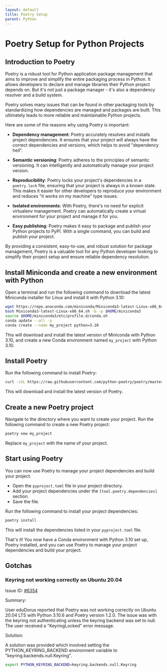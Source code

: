 ```yaml
---
layout: default
title: Poetry Setup
parent: Python
---
```


# Poetry Setup for Python Projects

## Introduction to Poetry

Poetry is a robust tool for Python application package management that aims to improve and simplify the entire packaging process in Python. It allows developers to declare and manage libraries their Python project depends on. But it's not just a package manager - it's also a dependency resolver and a build system.

Poetry solves many issues that can be found in other packaging tools by standardizing how dependencies are managed and packages are built. This ultimately leads to more reliable and maintainable Python projects.

Here are some of the reasons why using Poetry is important:

- **Dependency management**: Poetry accurately resolves and installs project dependencies. It ensures that your project will always have the correct dependencies and versions, which helps to avoid "dependency hell".

- **Semantic versioning**: Poetry adheres to the principles of semantic versioning. It can intelligently and automatically manage your project version.

- **Reproducibility**: Poetry locks your project's dependencies in a `poetry.lock` file, ensuring that your project is always in a known state. This makes it easier for other developers to reproduce your environment and reduces "it works on my machine" type issues.

- **Isolated environments**: With Poetry, there's no need for explicit virtualenv management. Poetry can automatically create a virtual environment for your project and manage it for you.

- **Easy publishing**: Poetry makes it easy to package and publish your Python projects to PyPI. With a single command, you can build and publish your project.

By providing a consistent, easy-to-use, and robust solution for package management, Poetry is a valuable tool for any Python developer looking to simplify their project setup and ensure reliable dependency resolution.

## Install Miniconda and create a new environment with Python

Open a terminal and run the following command to download the latest Miniconda installer for Linux and install it with Python 3.10:

```bash
wget https://repo.anaconda.com/miniconda/Miniconda3-latest-Linux-x86_64.sh
bash Miniconda3-latest-Linux-x86_64.sh -b -p $HOME/miniconda3
source $HOME/miniconda3/etc/profile.d/conda.sh
conda update --all -y
conda create --name my_project python=3.10
```

This will download and install the latest version of Miniconda with Python 3.10, and create a new Conda environment named `my_project` with Python 3.10.

## Install Poetry

Run the following command to install Poetry:

```bash
curl -sSL https://raw.githubusercontent.com/python-poetry/poetry/master/get-poetry.py | python -
```

This will download and install the latest version of Poetry.

## Create a new Poetry project

Navigate to the directory where you want to create your project. Run the following command to create a new Poetry project:

```bash
poetry new my_project
```

Replace `my_project` with the name of your project.

## Start using Poetry

You can now use Poetry to manage your project dependencies and build your project.

- Open the `pyproject.toml` file in your project directory.
- Add your project dependencies under the `[tool.poetry.dependencies]` section.
- Save the file.

Run the following command to install your project dependencies:

```bash
poetry install
```

This will install the dependencies listed in your `pyproject.toml` file.

That's it! You now have a Conda environment with Python 3.10 set up, Poetry installed, and you can use Poetry to manage your project dependencies and build your project.

## Gotchas

### Keyring not working correctly on Ubuntu 20.04

Issue ID: [#6354](<https://github.com/python-poetry/poetry/issues/6354>)

Summary:

User eduDorus reported that Poetry was not working correctly on Ubuntu 20.04 LTS with Python 3.10.6 and Poetry version 1.2.0. The issue was with the keyring not authenticating unless the keyring backend was set to null. The user received a "KeyringLocked" error message.

Solution:

A solution was provided which involved setting the PYTHON_KEYRING_BACKEND environment variable to "keyring.backends.null.Keyring".

```bash
export PYTHON_KEYRING_BACKEND=keyring.backends.null.Keyring
```
